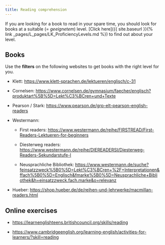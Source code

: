 ```yaml
---
title: Reading comprehension
---
```


If you are looking for a book to read in your spare time, you should look for
books at a suitable (= _geeignetem_) level. [Click here]({{ site.baseurl }}{%
link _pages/L_pages/LK_ProficiencyLevels.md
%}) to find out about your level.

## Books

Use the **filters** on the following websites to get books with the right level
for you.

- Klett: <https://www.klett-sprachen.de/lektueren/englisch/c-31>

- Cornelsen: <https://www.cornelsen.de/gymnasium/faecher/englisch?produktart%5B%5D=Lekt%C3%BCren+und+Texte>

- Pearson / Stark: <https://www.pearson.de/grp-elt-pearson-english-readers>

- Westermann:

    - First readers: <https://www.westermann.de/reihe/FIRSTREAD/First-Readers-Lektueren-for-beginners>

    - Diesterweg readers: <https://www.westermann.de/reihe/DIEREADERSI/Diesterweg-Readers-Sekundarstufe-I>

    - Neusprachliche Bibliothek: <https://www.westermann.de/suche?feinsatzzweck%5B0%5D=Lekt%C3%BCren+%2F+Interpretationen&ffach%5B0%5D=Englisch&fmarke%5B0%5D=Neusprachliche+Bibliothek&h=einsatzzweck.fach.marke&o=relevanz>

- Hueber: <https://shop.hueber.de/de/reihen-und-lehrwerke/macmillan-readers.html> 

## Online exercises

- <https://learnenglishteens.britishcouncil.org/skills/reading>

- <https://www.cambridgeenglish.org/learning-english/activities-for-learners/?skill=reading>

